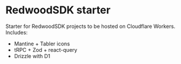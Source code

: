 # RedwoodSDK starter

Starter for RedwoodSDK projects to be hosted on Cloudflare Workers. Includes:

- Mantine + Tabler icons
- tRPC + Zod + react-query
- Drizzle with D1
